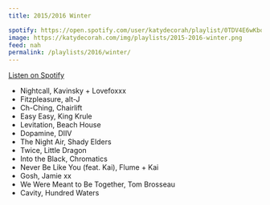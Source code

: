 ```yaml
---
title: 2015/2016 Winter

spotify: https://open.spotify.com/user/katydecorah/playlist/0TDV4E6wKboclfuh7kkuWG
image: https://katydecorah.com/img/playlists/2015-2016-winter.png
feed: nah
permalink: /playlists/2016/winter/
---
```


[Listen on Spotify](https://open.spotify.com/user/katydecorah/playlist/0TDV4E6wKboclfuh7kkuWG)

- Nightcall, Kavinsky + Lovefoxxx
- Fitzpleasure, alt-J
- Ch-Ching, Chairlift
- Easy Easy, King Krule
- Levitation, Beach House
- Dopamine, DIIV
- The Night Air, Shady Elders
- Twice, Little Dragon
- Into the Black, Chromatics
- Never Be Like You (feat. Kai), Flume + Kai
- Gosh, Jamie xx
- We Were Meant to Be Together, Tom Brosseau
- Cavity, Hundred Waters
